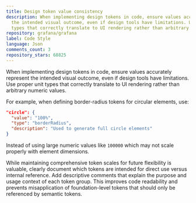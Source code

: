 ```yaml
---
title: Design token value consistency
description: When implementing design tokens in code, ensure values accurately represent
  the intended visual outcome, even if design tools have limitations. Use proper unit
  types that correctly translate to UI rendering rather than arbitrary numeric values.
repository: grafana/grafana
label: Code Style
language: Json
comments_count: 3
repository_stars: 68825
---
```


When implementing design tokens in code, ensure values accurately represent the intended visual outcome, even if design tools have limitations. Use proper unit types that correctly translate to UI rendering rather than arbitrary numeric values.

For example, when defining border-radius tokens for circular elements, use:
```json
"circle": {
  "value": "100%",
  "type": "borderRadius",
  "description": "Used to generate full circle elements"
}
```

Instead of using large numeric values like `100000` which may not scale properly with element dimensions.

While maintaining comprehensive token scales for future flexibility is valuable, clearly document which tokens are intended for direct use versus internal reference. Add descriptive comments that explain the purpose and usage context of each token group. This improves code readability and prevents misapplication of foundation-level tokens that should only be referenced by semantic tokens.